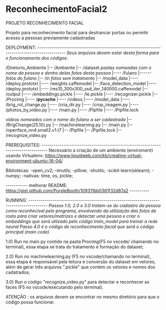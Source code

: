 # ReconhecimentoFacial2
PROJETO RECONHECIMENTO FACIAL

Projeto para reconhecimento facial para destrancar portas ou permitir acesso a pessoas previamente cadastradas

DEPLOYMENT: --------------------------------------------------------------------------------------------
*Seus arquivos devem estar desta forma para o funcionamento dos códigos:*

/Diretorio_Ambiente
|-- /Ambiente
|-- /dataset
*pastas nomeadas com o nome da pessoa e dentro delas fotos desta pessoa*
|----   /fulano
|------     *fotos do fulano*
|-- /in 
*fotos sem tratamento*
|-- /model_data
|---- /deploy.prototxt
|---- /weights.caffemodel
|-- /face_detection_model
|----  /deploy.prototxt
|----  /res10_300x300_ssd_iter_140000.caffemodel
|-- /output
|----  /embeddings.pickle
|----  /le.pickle
|----  /recognizer.pickle
|-- /Procimg
|---- /__pycache__
|---- /videos
|---- /model_data
|---- /brig_rot_change.py
|---- /cria_dir.py 
|---- /crop_imagem.py 
|---- /photos_by_video.py 
|---- /main.py 
|---- /Pipfile
|---- /Pipfile.lock

*videos nomeados com o nome do fulano a ser cadastrada*
|-- /BrigChange(25.10).py
|-- /machinelearning.py
|-- /main.py
|-- /openface_nn4.small2.v1.t7
|-- /Pipfile
|-- /Pipfile.lock
|-- /recognize_video.py

PREREQUISITES: ---------------------------------------------------------------------------------
Necessário a criação de um ambiente (enviroment) usando Virtualenv:
https://www.liquidweb.com/kb/creating-virtual-environment-ubuntu-16-04/

Bibliotecas:
-open_cv2;
-imutils;
-pillow;
-shutils;
-scikit-learn(sklearn);
-numpy;
-nativas: time, os, pickle;

----------- melhorar README: https://gist.github.com/PurpleBooth/109311bb0361f32d87a2 ----------

RUNNING: ---------------------------------------------------------------------------------------
*Passos 1.0, 2.0 e 3.0 tratam-se do cadastro da pessoa como reconhecível pelo programa, envolvendo da*
*utilização das fotos de rosto para criar vetores/matrizes e detectar uma pessoa e criar o embeddings que*
*será utlizado pelo código train_model para treinar a rede neural*
*Passo 4.0 é o código de reconhecimento facial que será o código principal (main code)*

1.0) Run no main.py contido na pasta Procimg(F5 no vscode/ chamando no terminal), essa etapa se trata
do tratamento e formação do dataset;

2.0) Run no machinelearning.py (F5 no vscode/chamando no terminal), essa etapa é responsável pela leitura
e conversão do dataset em vetores, além de gerar três arquivos ".pickle" que contém os vetores e nomes dos cadatrados;

3.0) Run o código "recognize_video.py" para detectar e reconhecer as faces (F5 no vscode/executando pelo terminal).

ATENÇÃO : os arquivos devem se encontrar no mesmo diretório para que o código possa funcionar.

